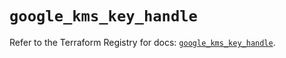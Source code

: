 # `google_kms_key_handle`

Refer to the Terraform Registry for docs: [`google_kms_key_handle`](https://registry.terraform.io/providers/hashicorp/google-beta/6.18.0/docs/resources/google_kms_key_handle).
